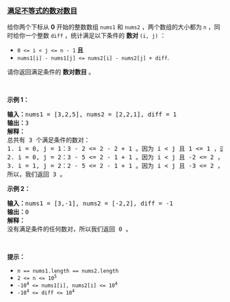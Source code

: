 ### [满足不等式的数对数目](https://leetcode-cn.com/problems/number-of-pairs-satisfying-inequality)

<p>给你两个下标从 <strong>0</strong>&nbsp;开始的整数数组&nbsp;<code>nums1</code> 和&nbsp;<code>nums2</code>&nbsp;，两个数组的大小都为&nbsp;<code>n</code>&nbsp;，同时给你一个整数&nbsp;<code>diff</code>&nbsp;，统计满足以下条件的&nbsp;<strong>数对&nbsp;</strong><code>(i, j)</code>&nbsp;：</p>

<ul>
	<li><code>0 &lt;= i &lt; j &lt;= n - 1</code>&nbsp;<b>且</b></li>
	<li><code>nums1[i] - nums1[j] &lt;= nums2[i] - nums2[j] + diff</code>.</li>
</ul>

<p>请你返回满足条件的 <strong>数对数目</strong>&nbsp;。</p>

<p>&nbsp;</p>

<p><strong>示例 1：</strong></p>

<pre><b>输入：</b>nums1 = [3,2,5], nums2 = [2,2,1], diff = 1
<b>输出：</b>3
<strong>解释：</strong>
总共有 3 个满足条件的数对：
1. i = 0, j = 1：3 - 2 &lt;= 2 - 2 + 1 。因为 i &lt; j 且 1 &lt;= 1 ，这个数对满足条件。
2. i = 0, j = 2：3 - 5 &lt;= 2 - 1 + 1 。因为 i &lt; j 且 -2 &lt;= 2 ，这个数对满足条件。
3. i = 1, j = 2：2 - 5 &lt;= 2 - 1 + 1 。因为 i &lt; j 且 -3 &lt;= 2 ，这个数对满足条件。
所以，我们返回 3 。
</pre>

<p><strong>示例 2：</strong></p>

<pre><b>输入：</b>nums1 = [3,-1], nums2 = [-2,2], diff = -1
<b>输出：</b>0
<strong>解释：</strong>
没有满足条件的任何数对，所以我们返回 0 。
</pre>

<p>&nbsp;</p>

<p><strong>提示：</strong></p>

<ul>
	<li><code>n == nums1.length == nums2.length</code></li>
	<li><code>2 &lt;= n &lt;= 10<sup>5</sup></code></li>
	<li><code>-10<sup>4</sup> &lt;= nums1[i], nums2[i] &lt;= 10<sup>4</sup></code></li>
	<li><code>-10<sup>4</sup> &lt;= diff &lt;= 10<sup>4</sup></code></li>
</ul>
